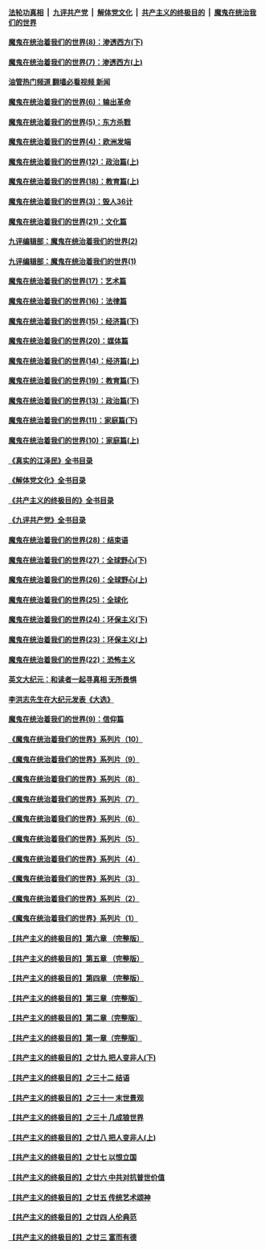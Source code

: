 ####  [法轮功真相](../../../../basic/blob/master/README.md?t=10301431) &nbsp;|&nbsp; [九评共产党](../../../../9ping.md/blob/master/README.md?t=10301431) &nbsp;|&nbsp; [解体党文化](../../../../jtdwh.md/blob/master/README.md?t=10301431)  &nbsp;|&nbsp; [共产主义的终极目的](../../../../gczydzjmd.md/blob/master/README.md?t=10301431) &nbsp;|&nbsp; [魔鬼在统治我们的世界](../../../../mgztzwmdsj.md/blob/master/README.md?t=10301431) 

#### [魔鬼在统治着我们的世界(8)：渗透西方(下)](../pages/nsc422/n10429603.md?t=10301431) 

#### [魔鬼在统治着我们的世界(7)：渗透西方(上)](../pages/nsc422/n10426013.md?t=10301431) 

#### [油管热门频道 翻墙必看视频 新闻](http://209.250.226.216:81/youtube.html?10301431)

#### [魔鬼在统治着我们的世界(6)：输出革命](../pages/nsc422/n10421536.md?t=10301431) 

#### [魔鬼在统治着我们的世界(5)：东方杀戮](../pages/nsc422/n10417707.md?t=10301431) 

#### [魔鬼在统治着我们的世界(4)：欧洲发端](../pages/nsc422/n10414890.md?t=10301431) 

#### [魔鬼在统治着我们的世界(12)：政治篇(上)](../pages/nsc422/n10444576.md?t=10301431) 

#### [魔鬼在统治着我们的世界(18)：教育篇(上)](../pages/nsc422/n10526970.md?t=10301431) 

#### [魔鬼在统治着我们的世界(3)：毁人36计](../pages/nsc422/n10411583.md?t=10301431) 

#### [魔鬼在统治着我们的世界(21)：文化篇](../pages/nsc422/n10597706.md?t=10301431) 

#### [九评编辑部：魔鬼在统治着我们的世界(2)](../pages/nsc422/n10410036.md?t=10301431) 

#### [九评编辑部：魔鬼在统治着我们的世界(1)](../pages/nsc422/n10406825.md?t=10301431) 

#### [魔鬼在统治着我们的世界(17)：艺术篇](../pages/nsc422/n10499093.md?t=10301431) 

#### [魔鬼在统治着我们的世界(16)：法律篇](../pages/nsc422/n10485969.md?t=10301431) 

#### [魔鬼在统治着我们的世界(15)：经济篇(下)](../pages/nsc422/n10469975.md?t=10301431) 

#### [魔鬼在统治着我们的世界(20)：媒体篇](../pages/nsc422/n10586579.md?t=10301431) 

#### [魔鬼在统治着我们的世界(14)：经济篇(上)](../pages/nsc422/n10457370.md?t=10301431) 

#### [魔鬼在统治着我们的世界(19)：教育篇(下)](../pages/nsc422/n10564808.md?t=10301431) 

#### [魔鬼在统治着我们的世界(13)：政治篇(下)](../pages/nsc422/n10448270.md?t=10301431) 

#### [魔鬼在统治着我们的世界(11)：家庭篇(下)](../pages/nsc422/n10440961.md?t=10301431) 

#### [魔鬼在统治着我们的世界(10)：家庭篇(上)](../pages/nsc422/n10435448.md?t=10301431) 

#### [《真实的江泽民》全书目录](../pages/nsc422/n13721399.md?t=10301431) 

#### [《解体党文化》全书目录](../pages/nsc422/n13721157.md?t=10301431) 

#### [《共产主义的终极目的》全书目录](../pages/nsc422/n13721048.md?t=10301431) 

#### [《九评共产党》全书目录](../pages/nsc422/n13708085.md?t=10301431) 

#### [魔鬼在统治着我们的世界(28)：结束语](../pages/nsc422/n10936246.md?t=10301431) 

#### [魔鬼在统治着我们的世界(27)：全球野心(下)](../pages/nsc422/n10928319.md?t=10301431) 

#### [魔鬼在统治着我们的世界(26)：全球野心(上)](../pages/nsc422/n10900318.md?t=10301431) 

#### [魔鬼在统治着我们的世界(25)：全球化](../pages/nsc422/n10788205.md?t=10301431) 

#### [魔鬼在统治着我们的世界(24)：环保主义(下)](../pages/nsc422/n10695307.md?t=10301431) 

#### [魔鬼在统治着我们的世界(23)：环保主义(上)](../pages/nsc422/n10688613.md?t=10301431) 

#### [魔鬼在统治着我们的世界(22)：恐怖主义](../pages/nsc422/n10614727.md?t=10301431) 

#### [英文大纪元：和读者一起寻真相 无所畏惧](../pages/nsc422/n12542027.md?t=10301431) 

#### [李洪志先生在大纪元发表《大选》](../pages/nsc422/n12534746.md?t=10301431) 

#### [魔鬼在统治着我们的世界(9)：信仰篇](../pages/nsc422/n10432159.md?t=10301431) 

#### [《魔鬼在统治着我们的世界》系列片（10）](../pages/nsc422/n12292670.md?t=10301431) 

#### [《魔鬼在统治着我们的世界》系列片（9）](../pages/nsc422/n12290859.md?t=10301431) 

#### [《魔鬼在统治着我们的世界》系列片（8）](../pages/nsc422/n12287445.md?t=10301431) 

#### [《魔鬼在统治着我们的世界》系列片（7）](../pages/nsc422/n12283425.md?t=10301431) 

#### [《魔鬼在统治着我们的世界》系列片（6）](../pages/nsc422/n12282314.md?t=10301431) 

#### [《魔鬼在统治着我们的世界》系列片（5）](../pages/nsc422/n12281419.md?t=10301431) 

#### [《魔鬼在统治着我们的世界》系列片（4）](../pages/nsc422/n12274024.md?t=10301431) 

#### [《魔鬼在统治着我们的世界》系列片（3）](../pages/nsc422/n12271322.md?t=10301431) 

#### [《魔鬼在统治着我们的世界》系列片（2）](../pages/nsc422/n12269049.md?t=10301431) 

#### [《魔鬼在统治着我们的世界》系列片（1）](../pages/nsc422/n12267575.md?t=10301431) 

#### [【共产主义的终极目的】第六章 （完整版）](../pages/nsc422/n11428913.md?t=10301431) 

#### [【共产主义的终极目的】第五章 （完整版）](../pages/nsc422/n11428912.md?t=10301431) 

#### [【共产主义的终极目的】第四章 （完整版）](../pages/nsc422/n11428907.md?t=10301431) 

#### [【共产主义的终极目的】第三章（完整版）](../pages/nsc422/n11428848.md?t=10301431) 

#### [【共产主义的终极目的】第二章（完整版）](../pages/nsc422/n11428831.md?t=10301431) 

#### [【共产主义的终极目的】第一章（完整版）](../pages/nsc422/n11417651.md?t=10301431) 

#### [【共产主义的终极目的】之廿九 把人变非人(下)](../pages/nsc422/n11344140.md?t=10301431) 

#### [【共产主义的终极目的】之三十二 结语](../pages/nsc422/n11360535.md?t=10301431) 

#### [【共产主义的终极目的】之三十一 末世景观](../pages/nsc422/n11351129.md?t=10301431) 

#### [【共产主义的终极目的】之三十 几成狼世界](../pages/nsc422/n11348280.md?t=10301431) 

#### [【共产主义的终极目的】之廿八 把人变非人(上)](../pages/nsc422/n11340492.md?t=10301431) 

#### [【共产主义的终极目的】之廿七 以恨立国](../pages/nsc422/n11336944.md?t=10301431) 

#### [【共产主义的终极目的】之廿六 中共对抗普世价值](../pages/nsc422/n11324785.md?t=10301431) 

#### [【共产主义的终极目的】之廿五 传统艺术颂神](../pages/nsc422/n11296396.md?t=10301431) 

#### [【共产主义的终极目的】之廿四 人伦典范](../pages/nsc422/n11296397.md?t=10301431) 

#### [【共产主义的终极目的】之廿三 富而有德](../pages/nsc422/n11283598.md?t=10301431) 

<img src='http://gfw-breaker.win/goodnews/indexes/nsc422.md' width='0px' height='0px'/>

